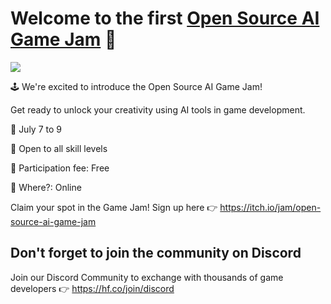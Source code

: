 # Welcome to the first [Open Source AI Game Jam](https://itch.io/jam/open-source-ai-game-jam) 🥳

![](https://img.itch.zone/aW1hZ2UyL2phbS8zMzExNDMvMTIyNDYzNzYucG5n/original/lXt9Rf.png)

🕹️ We're excited to introduce the Open Source AI Game Jam!

Get ready to unlock your creativity using AI tools in game development.

📅 July 7 to 9

🤝 Open to all skill levels

💸 Participation fee: Free

📍 Where?: Online

Claim your spot in the Game Jam! Sign up here 👉  https://itch.io/jam/open-source-ai-game-jam

## Don't forget to join the community on Discord

Join our Discord Community to exchange with thousands of game developers 👉 https://hf.co/join/discord